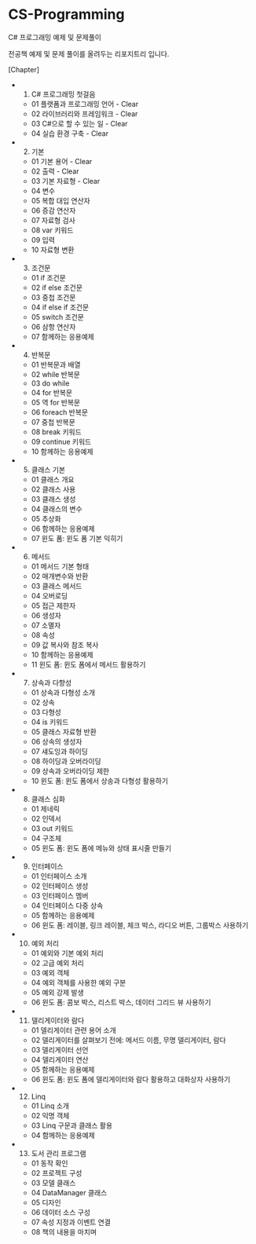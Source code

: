 # CS-Programming
C# 프로그래밍 예제 및 문제풀이

전공책 예제 및 문제 풀이를 올려두는 리포지트리 입니다.

[Chapter]
 -  1. C# 프로그래밍 첫걸음
    - 01 플랫폼과 프로그래밍 언어 - Clear
    - 02 라이브러리와 프레임워크 - Clear
    - 03 C#으로 할 수 있는 일 - Clear
    - 04 실습 환경 구축 - Clear
 -  2. 기본
    - 01 기본 용어 - Clear
    - 02 출력 - Clear
    - 03 기본 자료형 - Clear
    - 04 변수
    - 05 복합 대입 연산자
    - 06 증감 연산자
    - 07 자료형 검사
    - 08 var 키워드
    - 09 입력
    - 10 자료형 변환
 -  3. 조건문
    - 01 if 조건문
    - 02 if else 조건문
    - 03 중첩 조건문
    - 04 if else if 조건문
    - 05 switch 조건문
    - 06 삼항 연산자
    - 07 함께하는 응용예제
 -  4. 반복문
    - 01 반복문과 배열
    - 02 while 반복문
    - 03 do while 
    - 04 for 반복문
    - 05 역 for 반복문
    - 06 foreach 반복문
    - 07 중첩 반복문
    - 08 break 키워드
    - 09 continue 키워드
    - 10 함께하는 응용예제
 -  5. 클래스 기본
    - 01 클래스 개요
    - 02 클래스 사용
    - 03 클래스 생성
    - 04 클래스의 변수
    - 05 추상화
    - 06 함께하는 응용예제
    - 07 윈도 폼: 윈도 폼 기본 익히기
 -  6. 메서드
    - 01 메서드 기본 형태
    - 02 매개변수와 반환
    - 03 클래스 메서드
    - 04 오버로딩
    - 05 접근 제한자
    - 06 생성자
    - 07 소멸자
    - 08 속성
    - 09 값 복사와 참조 복사
    - 10 함께하는 응용예제
    - 11 윈도 폼: 윈도 폼에서 메서드 활용하기
 -  7. 상속과 다향성
    - 01 상속과 다형성 소개
    - 02 상속
    - 03 다형성
    - 04 is 키워드
    - 05 클래스 자료형 반환
    - 06 상속의 생성자
    - 07 섀도잉과 하이딩
    - 08 하이딩과 오버라이딩
    - 09 상속과 오버라이딩 제한
    - 10 윈도 폼: 윈도 폼에서 상송과 다형성 활용하기
 -  8. 클래스 심화
    - 01 제네릭
    - 02 인덱서
    - 03 out 키워드
    - 04 구조체
    - 05 윈도 폼: 윈도 폼에 메뉴와 상태 표시줄 만들기
 -  9. 인터페이스
    - 01 인터페이스 소개
    - 02 인터페이스 생성
    - 03 인터페이스 멤버
    - 04 인터페이스 다중 상속
    - 05 함께하는 응용예제
    - 06 윈도 폼: 레이블, 링크 레이블, 체크 박스, 라디오 버튼, 그룹박스 사용하기
 - 10. 예외 처리
    - 01 예외와 기본 예외 처리
    - 02 고급 예외 처리
    - 03 예외 객체
    - 04 예외 객체를 사용한 예외 구분
    - 05 예외 강제 발생
    - 06 윈도 폼: 콤보 박스, 리스트 박스, 데이터 그리드 뷰 사용하기
 - 11. 델리게이터와 람다
    - 01 델리게이터 관련 용어 소개
    - 02 델리게이터를 살펴보기 전에: 메서드 이름, 무명 델리게이터, 람다
    - 03 델리게이터 선언
    - 04 델리게이터 연산
    - 05 함께하는 응용예제
    - 06 윈도 폼: 윈도 폼에 델리게이터와 람다 활용하고 대화상자 사용하기
 - 12. Linq
    - 01 Linq 소개
    - 02 익명 객체
    - 03 Linq 구문과 클래스 활용
    - 04 함께하는 응용예제
 - 13. 도서 관리 프로그램
    - 01 동작 확인
    - 02 프로젝트 구성
    - 03 모델 클래스
    - 04 DataManager 클래스
    - 05 디자인
    - 06 데이터 소스 구성
    - 07 속성 지정과 이벤트 연결
    - 08 책의 내용을 마치며
